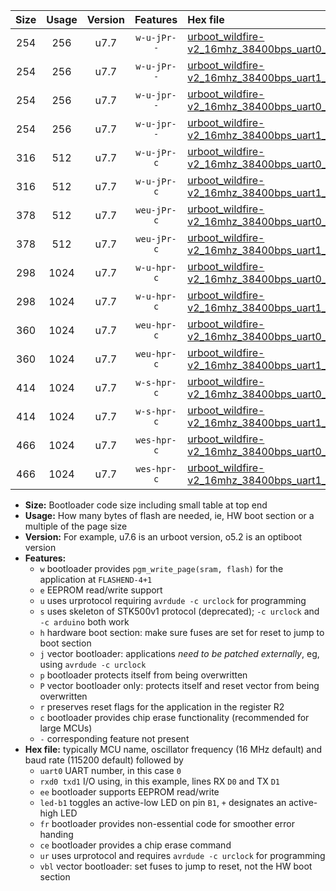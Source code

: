 |Size|Usage|Version|Features|Hex file|
|:-:|:-:|:-:|:-:|:--|
|254|256|u7.7|`w-u-jPr--`|[urboot_wildfire-v2_16mhz_38400bps_uart0_rxd0_txd1_led+b7_ur_vbl.hex](https://raw.githubusercontent.com/stefanrueger/urboot.hex/main/boards/wildfire-v2/fcpu_16mhz/38400_bps/urboot_wildfire-v2_16mhz_38400bps_uart0_rxd0_txd1_led+b7_ur_vbl.hex)|
|254|256|u7.7|`w-u-jPr--`|[urboot_wildfire-v2_16mhz_38400bps_uart1_rxd2_txd3_led+b7_ur_vbl.hex](https://raw.githubusercontent.com/stefanrueger/urboot.hex/main/boards/wildfire-v2/fcpu_16mhz/38400_bps/urboot_wildfire-v2_16mhz_38400bps_uart1_rxd2_txd3_led+b7_ur_vbl.hex)|
|254|256|u7.7|`w-u-jpr--`|[urboot_wildfire-v2_16mhz_38400bps_uart0_rxd0_txd1_led+b7_fr_ur_vbl.hex](https://raw.githubusercontent.com/stefanrueger/urboot.hex/main/boards/wildfire-v2/fcpu_16mhz/38400_bps/urboot_wildfire-v2_16mhz_38400bps_uart0_rxd0_txd1_led+b7_fr_ur_vbl.hex)|
|254|256|u7.7|`w-u-jpr--`|[urboot_wildfire-v2_16mhz_38400bps_uart1_rxd2_txd3_led+b7_fr_ur_vbl.hex](https://raw.githubusercontent.com/stefanrueger/urboot.hex/main/boards/wildfire-v2/fcpu_16mhz/38400_bps/urboot_wildfire-v2_16mhz_38400bps_uart1_rxd2_txd3_led+b7_fr_ur_vbl.hex)|
|316|512|u7.7|`w-u-jPr-c`|[urboot_wildfire-v2_16mhz_38400bps_uart0_rxd0_txd1_led+b7_fr_ce_ur_vbl.hex](https://raw.githubusercontent.com/stefanrueger/urboot.hex/main/boards/wildfire-v2/fcpu_16mhz/38400_bps/urboot_wildfire-v2_16mhz_38400bps_uart0_rxd0_txd1_led+b7_fr_ce_ur_vbl.hex)|
|316|512|u7.7|`w-u-jPr-c`|[urboot_wildfire-v2_16mhz_38400bps_uart1_rxd2_txd3_led+b7_fr_ce_ur_vbl.hex](https://raw.githubusercontent.com/stefanrueger/urboot.hex/main/boards/wildfire-v2/fcpu_16mhz/38400_bps/urboot_wildfire-v2_16mhz_38400bps_uart1_rxd2_txd3_led+b7_fr_ce_ur_vbl.hex)|
|378|512|u7.7|`weu-jPr-c`|[urboot_wildfire-v2_16mhz_38400bps_uart0_rxd0_txd1_ee_led+b7_fr_ce_ur_vbl.hex](https://raw.githubusercontent.com/stefanrueger/urboot.hex/main/boards/wildfire-v2/fcpu_16mhz/38400_bps/urboot_wildfire-v2_16mhz_38400bps_uart0_rxd0_txd1_ee_led+b7_fr_ce_ur_vbl.hex)|
|378|512|u7.7|`weu-jPr-c`|[urboot_wildfire-v2_16mhz_38400bps_uart1_rxd2_txd3_ee_led+b7_fr_ce_ur_vbl.hex](https://raw.githubusercontent.com/stefanrueger/urboot.hex/main/boards/wildfire-v2/fcpu_16mhz/38400_bps/urboot_wildfire-v2_16mhz_38400bps_uart1_rxd2_txd3_ee_led+b7_fr_ce_ur_vbl.hex)|
|298|1024|u7.7|`w-u-hpr-c`|[urboot_wildfire-v2_16mhz_38400bps_uart0_rxd0_txd1_led+b7_fr_ce_ur.hex](https://raw.githubusercontent.com/stefanrueger/urboot.hex/main/boards/wildfire-v2/fcpu_16mhz/38400_bps/urboot_wildfire-v2_16mhz_38400bps_uart0_rxd0_txd1_led+b7_fr_ce_ur.hex)|
|298|1024|u7.7|`w-u-hpr-c`|[urboot_wildfire-v2_16mhz_38400bps_uart1_rxd2_txd3_led+b7_fr_ce_ur.hex](https://raw.githubusercontent.com/stefanrueger/urboot.hex/main/boards/wildfire-v2/fcpu_16mhz/38400_bps/urboot_wildfire-v2_16mhz_38400bps_uart1_rxd2_txd3_led+b7_fr_ce_ur.hex)|
|360|1024|u7.7|`weu-hpr-c`|[urboot_wildfire-v2_16mhz_38400bps_uart0_rxd0_txd1_ee_led+b7_fr_ce_ur.hex](https://raw.githubusercontent.com/stefanrueger/urboot.hex/main/boards/wildfire-v2/fcpu_16mhz/38400_bps/urboot_wildfire-v2_16mhz_38400bps_uart0_rxd0_txd1_ee_led+b7_fr_ce_ur.hex)|
|360|1024|u7.7|`weu-hpr-c`|[urboot_wildfire-v2_16mhz_38400bps_uart1_rxd2_txd3_ee_led+b7_fr_ce_ur.hex](https://raw.githubusercontent.com/stefanrueger/urboot.hex/main/boards/wildfire-v2/fcpu_16mhz/38400_bps/urboot_wildfire-v2_16mhz_38400bps_uart1_rxd2_txd3_ee_led+b7_fr_ce_ur.hex)|
|414|1024|u7.7|`w-s-hpr-c`|[urboot_wildfire-v2_16mhz_38400bps_uart0_rxd0_txd1_led+b7_fr_ce.hex](https://raw.githubusercontent.com/stefanrueger/urboot.hex/main/boards/wildfire-v2/fcpu_16mhz/38400_bps/urboot_wildfire-v2_16mhz_38400bps_uart0_rxd0_txd1_led+b7_fr_ce.hex)|
|414|1024|u7.7|`w-s-hpr-c`|[urboot_wildfire-v2_16mhz_38400bps_uart1_rxd2_txd3_led+b7_fr_ce.hex](https://raw.githubusercontent.com/stefanrueger/urboot.hex/main/boards/wildfire-v2/fcpu_16mhz/38400_bps/urboot_wildfire-v2_16mhz_38400bps_uart1_rxd2_txd3_led+b7_fr_ce.hex)|
|466|1024|u7.7|`wes-hpr-c`|[urboot_wildfire-v2_16mhz_38400bps_uart0_rxd0_txd1_ee_led+b7_fr_ce.hex](https://raw.githubusercontent.com/stefanrueger/urboot.hex/main/boards/wildfire-v2/fcpu_16mhz/38400_bps/urboot_wildfire-v2_16mhz_38400bps_uart0_rxd0_txd1_ee_led+b7_fr_ce.hex)|
|466|1024|u7.7|`wes-hpr-c`|[urboot_wildfire-v2_16mhz_38400bps_uart1_rxd2_txd3_ee_led+b7_fr_ce.hex](https://raw.githubusercontent.com/stefanrueger/urboot.hex/main/boards/wildfire-v2/fcpu_16mhz/38400_bps/urboot_wildfire-v2_16mhz_38400bps_uart1_rxd2_txd3_ee_led+b7_fr_ce.hex)|

- **Size:** Bootloader code size including small table at top end
- **Usage:** How many bytes of flash are needed, ie, HW boot section or a multiple of the page size
- **Version:** For example, u7.6 is an urboot version, o5.2 is an optiboot version
- **Features:**
  + `w` bootloader provides `pgm_write_page(sram, flash)` for the application at `FLASHEND-4+1`
  + `e` EEPROM read/write support
  + `u` uses urprotocol requiring `avrdude -c urclock` for programming
  + `s` uses skeleton of STK500v1 protocol (deprecated); `-c urclock` and `-c arduino` both work
  + `h` hardware boot section: make sure fuses are set for reset to jump to boot section
  + `j` vector bootloader: applications *need to be patched externally*, eg, using `avrdude -c urclock`
  + `p` bootloader protects itself from being overwritten
  + `P` vector bootloader only: protects itself and reset vector from being overwritten
  + `r` preserves reset flags for the application in the register R2
  + `c` bootloader provides chip erase functionality (recommended for large MCUs)
  + `-` corresponding feature not present
- **Hex file:** typically MCU name, oscillator frequency (16 MHz default) and baud rate (115200 default) followed by
  + `uart0` UART number, in this case `0`
  + `rxd0 txd1` I/O using, in this example, lines RX `D0` and TX `D1`
  + `ee` bootloader supports EEPROM read/write
  + `led-b1` toggles an active-low LED on pin `B1`, `+` designates an active-high LED
  + `fr` bootloader provides non-essential code for smoother error handing
  + `ce` bootloader provides a chip erase command
  + `ur` uses urprotocol and requires `avrdude -c urclock` for programming
  + `vbl` vector bootloader: set fuses to jump to reset, not the HW boot section
